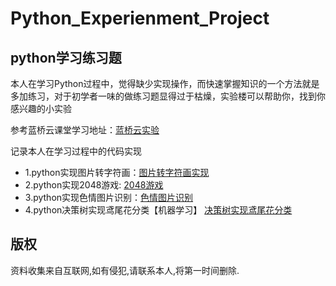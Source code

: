 # Python_Experienment_Project
## python学习练习题
本人在学习Python过程中，觉得缺少实现操作，而快速掌握知识的一个方法就是多加练习，对于初学者一味的做练习题显得过于枯燥，实验楼可以帮助你，找到你感兴趣的小实验

参考蓝桥云课堂学习地址：[蓝桥云实验](https://www.lanqiao.cn/search/?search=python)

记录本人在学习过程中的代码实现

* 1.python实现图片转字符画：[图片转字符画实现](ex_01)
* 2.python实现2048游戏: [2048游戏](ex_02)
* 3.python实现色情图片识别：[色情图片识别](ex_03)
* 4.python决策树实现鸢尾花分类【机器学习】 [决策树实现鸢尾花分类](ex_04)




## 版权
资料收集来自互联网,如有侵犯,请联系本人,将第一时间删除.